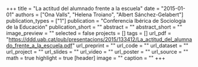 +++
title = "La actitud del alumnado frente a la escuela"
date = "2015-01-01"
authors = ["Ona Valls", "Helena Troiano", "Albert Sánchez-Gelabert"]
publication_types = ["1"]
publication = "Conferencia Ibérica de Sociología de la Educación"
publication_short = ""
abstract = ""
abstract_short = ""
image_preview = ""
selected = false
projects = []
tags = []
url_pdf = "https://ddd.uab.cat/pub/presentacions/2015/133412/La_actitud_del_alumnado_frente_a_la_escuela.pdf"
url_preprint = ""
url_code = ""
url_dataset = ""
url_project = ""
url_slides = ""
url_video = ""
url_poster = ""
url_source = ""
math = true
highlight = true
[header]
image = ""
caption = ""
+++
